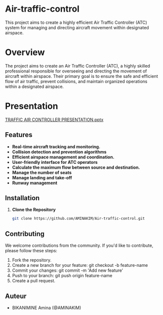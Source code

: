 # Air-traffic-control

This project aims to create a highly efficient Air Traffic Controller (ATC) system for managing and directing aircraft movement within designated airspace.

# Overview

The project aims to create an Air Traffic Controller (ATC), a highly skilled professional responsible for overseeing and directing the movement of aircraft within airspace. Their primary goal is to ensure the safe and efficient flow of air traffic, prevent collisions, and maintain organized operations within a designated airspace. 

# Presentation 
[TRAFFIC AIR CONTROLLER PRESENTATION.pptx](https://github.com/AMINAKIM/Air-traffic-control/files/12807793/TRAFFIC.AIR.CONTROLLER.PRESENTATION.pptx)


## Features
-  **Real-time aircraft tracking and monitoring.**
-  **Collision detection and prevention algorithms**
-  **Efficient airspace management and coordination.** 
-  **User-friendly interface for ATC operators**
-  **Calculate the maximum flow between source and destination.** 
-  **Manage the number of seats**
-  **Manage landing and take-off**
-  **Runway management** 

## Installation

1. **Clone the Repository**

    ```bash
    git clone https://github.com/AMINAKIM/Air-traffic-control.git
    ```

## Contributing
We welcome contributions from the community. If you'd like to contribute, please follow these steps:

1. Fork the repository.
2. Create a new branch for your feature: git checkout -b feature-name
3. Commit your changes: git commit -m 'Add new feature'
4. Push to your branch: git push origin feature-name
5. Create a pull request.

## Auteur
- BIKANIMINE Amina (@AMINAKIM)
